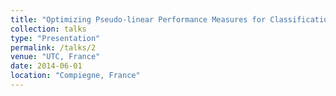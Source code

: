 ```yaml
---
title: "Optimizing Pseudo-linear Performance Measures for Classification"
collection: talks
type: "Presentation"
permalink: /talks/2
venue: "UTC, France"
date: 2014-06-01
location: "Compiegne, France"
---
```

